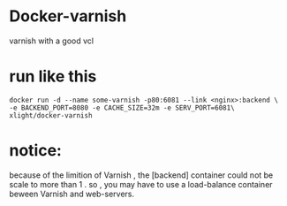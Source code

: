 # Docker-varnish
varnish with a good vcl

# run like this
    docker run -d --name some-varnish -p80:6081 --link <nginx>:backend \
    -e BACKEND_PORT=8080 -e CACHE_SIZE=32m -e SERV_PORT=6081\
    xlight/docker-varnish

# notice:
because of the limition of Varnish , the [backend] container could not be scale to more than 1 . 
so , you may have to use a load-balance container beween Varnish and web-servers.
